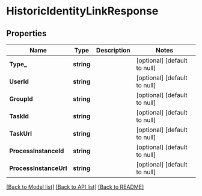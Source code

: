 # HistoricIdentityLinkResponse

## Properties
Name | Type | Description | Notes
------------ | ------------- | ------------- | -------------
**Type_** | **string** |  | [optional] [default to null]
**UserId** | **string** |  | [optional] [default to null]
**GroupId** | **string** |  | [optional] [default to null]
**TaskId** | **string** |  | [optional] [default to null]
**TaskUrl** | **string** |  | [optional] [default to null]
**ProcessInstanceId** | **string** |  | [optional] [default to null]
**ProcessInstanceUrl** | **string** |  | [optional] [default to null]

[[Back to Model list]](../README.md#documentation-for-models) [[Back to API list]](../README.md#documentation-for-api-endpoints) [[Back to README]](../README.md)

